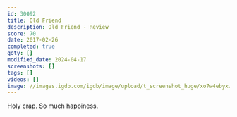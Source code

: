 ```yaml
---
id: 30092
title: Old Friend
description: Old Friend - Review
score: 70
date: 2017-02-26
completed: true
goty: []
modified_date: 2024-04-17
screenshots: []
tags: []
videos: []
image: //images.igdb.com/igdb/image/upload/t_screenshot_huge/xo7w4ebyxwu3s2sq8wbd.jpg
---
```

Holy crap. So much happiness.